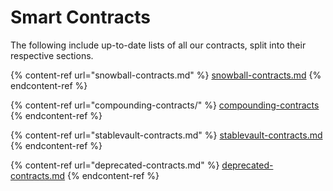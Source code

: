 # Smart Contracts

The following include up-to-date lists of all our contracts, split into their respective sections.

{% content-ref url="snowball-contracts.md" %}
[snowball-contracts.md](snowball-contracts.md)
{% endcontent-ref %}

{% content-ref url="compounding-contracts/" %}
[compounding-contracts](compounding-contracts/)
{% endcontent-ref %}

{% content-ref url="stablevault-contracts.md" %}
[stablevault-contracts.md](stablevault-contracts.md)
{% endcontent-ref %}

{% content-ref url="deprecated-contracts.md" %}
[deprecated-contracts.md](deprecated-contracts.md)
{% endcontent-ref %}

